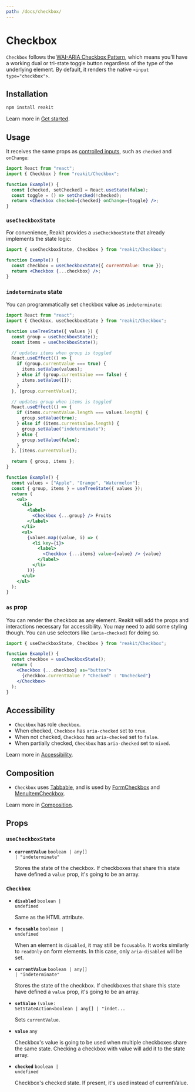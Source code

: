 ```yaml
---
path: /docs/checkbox/
---
```


# Checkbox

`Checkbox` follows the [WAI-ARIA Checkbox Pattern](https://www.w3.org/TR/wai-aria-practices/#checkbox), which means you'll have a working dual or tri-state toggle button regardless of the type of the underlying element. By default, it renders the native `<input type="checkbox">`.

<carbon-ad></carbon-ad>

## Installation

```sh
npm install reakit
```

Learn more in [Get started](/docs/get-started/).

## Usage

It receives the same props as [controlled inputs](https://reactjs.org/docs/forms.html), such as `checked` and `onChange`:

```jsx
import React from "react";
import { Checkbox } from "reakit/Checkbox";

function Example() {
  const [checked, setChecked] = React.useState(false);
  const toggle = () => setChecked(!checked);
  return <Checkbox checked={checked} onChange={toggle} />;
}
```

### `useCheckboxState`

For convenience, Reakit provides a `useCheckboxState` that already implements the state logic:

```jsx
import { useCheckboxState, Checkbox } from "reakit/Checkbox";

function Example() {
  const checkbox = useCheckboxState({ currentValue: true });
  return <Checkbox {...checkbox} />;
}
```

### `indeterminate` state

You can programmatically set checkbox value as `indeterminate`:

```jsx
import React from "react";
import { Checkbox, useCheckboxState } from "reakit/Checkbox";

function useTreeState({ values }) {
  const group = useCheckboxState();
  const items = useCheckboxState();

  // updates items when group is toggled
  React.useEffect(() => {
    if (group.currentValue === true) {
      items.setValue(values);
    } else if (group.currentValue === false) {
      items.setValue([]);
    }
  }, [group.currentValue]);

  // updates group when items is toggled
  React.useEffect(() => {
    if (items.currentValue.length === values.length) {
      group.setValue(true);
    } else if (items.currentValue.length) {
      group.setValue("indeterminate");
    } else {
      group.setValue(false);
    }
  }, [items.currentValue]);

  return { group, items };
}

function Example() {
  const values = ["Apple", "Orange", "Watermelon"];
  const { group, items } = useTreeState({ values });
  return (
    <ul>
      <li>
        <label>
          <Checkbox {...group} /> Fruits
        </label>
      </li>
      <ul>
        {values.map((value, i) => (
          <li key={i}>
            <label>
              <Checkbox {...items} value={value} /> {value}
            </label>
          </li>
        ))}
      </ul>
    </ul>
  );
}
```

### `as` prop

You can render the checkbox as any element. Reakit will add the props and interactions necessary for accessibility. You may need to add some styling though. You can use selectors like `[aria-checked]` for doing so.

```jsx
import { useCheckboxState, Checkbox } from "reakit/Checkbox";

function Example() {
  const checkbox = useCheckboxState();
  return (
    <Checkbox {...checkbox} as="button">
      {checkbox.currentValue ? "Checked" : "Unchecked"}
    </Checkbox>
  );
}
```

## Accessibility

- `Checkbox` has role `checkbox`.
- When checked, `Checkbox` has `aria-checked` set to `true`.
- When not checked, `Checkbox` has `aria-checked` set to `false`.
- When partially checked, `Checkbox` has `aria-checked` set to `mixed`.

Learn more in [Accessibility](/docs/accessibility/).

## Composition

- `Checkbox` uses [Tabbable](/docs/tabbable/), and is used by [FormCheckbox](/docs/form/) and [MenuItemCheckbox](/docs/menu/).

Learn more in [Composition](/docs/composition/#props-hooks).

## Props

<!-- Automatically generated -->

### `useCheckboxState`

- **`currentValue`**
  <code>boolean | any[] | &#34;indeterminate&#34;</code>

  Stores the state of the checkbox.
If checkboxes that share this state have defined a `value` prop, it's
going to be an array.

### `Checkbox`

- **`disabled`**
  <code>boolean | undefined</code>

  Same as the HTML attribute.

- **`focusable`**
  <code>boolean | undefined</code>

  When an element is `disabled`, it may still be `focusable`. It works
similarly to `readOnly` on form elements. In this case, only
`aria-disabled` will be set.

- **`currentValue`**
  <code>boolean | any[] | &#34;indeterminate&#34;</code>

  Stores the state of the checkbox.
If checkboxes that share this state have defined a `value` prop, it's
going to be an array.

- **`setValue`**
  <code title="(value: SetStateAction&#60;boolean | any[] | &#34;indeterminate&#34;&#62;) =&#62; void">(value: SetStateAction&#60;boolean | any[] | &#34;indet...</code>

  Sets `currentValue`.

- **`value`**
  <code>any</code>

  Checkbox's value is going to be used when multiple checkboxes share the
same state. Checking a checkbox with value will add it to the state
array.

- **`checked`**
  <code>boolean | undefined</code>

  Checkbox's checked state. If present, it's used instead of currentValue.
